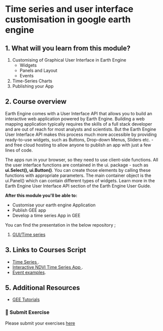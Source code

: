 # Time series and user interface customisation in google earth engine

## 1. What will you learn from this module?

1. Customising of Graphical User Interface in  Earth Engine 
    - Widgets
    - Panels and Layout
    - Events
2. Time-Series Charts
3. Publishing your App 





## 2. Course overview

Earth Engine comes with a User Interface API that allows you to build an interactive web application powered by Earth Engine. Building a web mapping application typically requires the skills of a full stack developer and are out of reach for most analysts and scientists. But the Earth Engine User Interface API makes this process much more accessible by providing ready-to-use widgets, such as Buttons, Drop-down Menus, Sliders etc. - and free cloud hosting to allow anyone to publish an app with just a few lines of code.<br>

The apps run in your browser, so they need to use client-side functions. All the user interface functions are contained in the ui. package - such as **ui.Select(), ui.Button()**. You can create those elements by calling these functions with appropriate parameters. The main container object is the ui.Panel() which can contain different types of widgets. Learn more in the Earth Engine User Interface API section of the Earth Engine User Guide.




**After this module you'll be able to:**

- Customise your earth engine Application
- Publish GEE app 
- Develop a time series App in GEE  


You can find the presentation in the below repository ;


1. [GUI/Time series](https://github.com/ernest19/SNV/blob/main/training/presentations/day4/Time_series_Day_4.pptx)



## 3. Links to Courses Script  
- [Time Series ](https://code.earthengine.google.com/a9994e895ddb05a7a1f856dbcb493d76?noload=true).
- [Interactive NDVI Time Series App ](https://code.earthengine.google.com/9aa206008de7a8d9fb7dd06fa56d876d).
- [Event examples](https://code.earthengine.google.com/0d740d7aa55672edad9e7e10e1028a96).






## 5. Additional Resources

- [GEE Tutorials](https://developers.google.com/earth-engine/guides/classification) 





###   :pushpin: Submit Exercise  <br>

 Please submit your exercises [here](https://github.com/ernest19/SNV/issues/new?assignees=&labels=&template=submit-module-2-exercises.md&title=Module+5+exercises+%5Breplace+with+your+name%5D)



